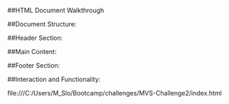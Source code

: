 ##HTML Document Walkthrough
<!-- This HTML document represents a basic web page structure with a header, main content, and footer. Let me explain a walk through for each section of the code: -->

##Document Structure: 
    <!-- The <!DOCTYPE html> declaration specifies the document type and version of HTML used.
    The <html> element encloses the entire HTML document and specifies the language attribute as "en" for English.
    The <head> section contains metadata about the document, such as character encoding, viewport settings, and the page title.
    The <meta charset="UTF-8"> tag specifies the character encoding for the document as UTF-8, which supports a wide range of characters.
    The <meta name="viewport" content="width=device-width, initial-scale=1.0"> tag sets the viewport width to the device width and initial zoom level to 1.0, ensuring proper scaling on various devices.
    The <title> tag defines the title of the document displayed in the browser tab.
    The <link> tag links an external CSS file (style.css) to style the HTML content. -->

##Header Section:
    <!-- The <header> element represents the header section of the webpage.
    Inside the header, there's an <h1> tag displaying the name "Mike".
    A <nav> element contains navigation links to different sections of the page (#about, #portfolio, #contact, and #navigation).
    Additionally, there are four buttons inside the navigation section, each with an onclick attribute calling different shell scripts (/path/to/gotoabout.sh, /path/to/gotowork.sh, /path/to/gotoapps.sh, and /path/to/gottocontact.sh). -->

##Main Content:
    <!-- The <main> element contains the main content of the webpage.
    It consists of three sections: "About", "Portfolio", and "Contact".
    Each section is identified by an id attribute (about, portfolio, contact) for easy navigation.
    Inside each section, there's a <div> with a class name (title-element) containing a <h2> tag representing the section title.
    Within the "About" and "Portfolio" sections, there's an image (<img>) and textual content (<p>) providing information about the individual's profile and portfolio.
    Each section also includes a set of buttons similar to those in the header for navigation to different sections of the page. -->

##Footer Section:
    <!-- The <footer> element represents the footer section of the webpage.
    Currently, it's empty and doesn't contain any content. -->

##Interaction and Functionality:
    <!-- The navigation links and buttons allow users to navigate between different sections of the webpage.
    Clicking on a navigation link or button triggers the corresponding action defined in the onclick attribute.
    The webpage is designed to provide information about the individual, showcase their portfolio, and allow users to contact them through various channels. -->

file:///C:/Users/M_Slo/Bootcamp/challenges/MVS-Challenge2/index.html
